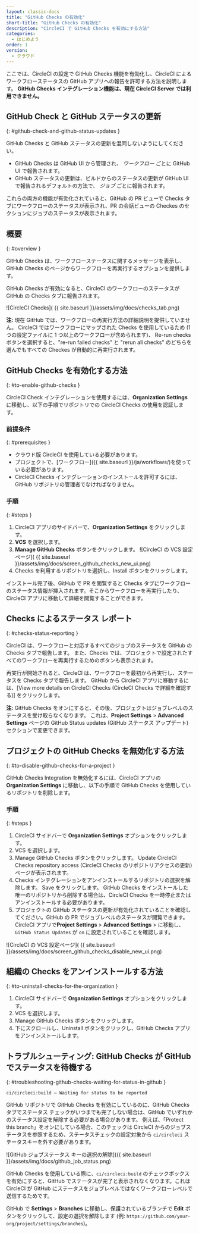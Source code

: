 ```yaml
---
layout: classic-docs
title: "GitHub Checks の有効化"
short-title: "GitHub Checks の有効化"
description: "CircleCI で GitHub Checks を有効にする方法"
categories:
  - はじめよう
order: 1
version:
  - クラウド
---
```


ここでは、CircleCI の設定で GitHub Checks 機能を有効化し、CircleCI によるワークフローステータスの GitHub アプリへの報告を許可する方法を説明します。 **GitHub Checks インテグレーション機能は、現在 CircleCI Server では利用できません。**

## GitHub Check と GitHub ステータスの更新
{: #github-check-and-github-status-updates }

GitHub Checks と GitHub ステータスの更新を混同しないようにしてください。

* GitHub Checks は GitHub UI から管理され、 _ワークフロー_ ごとに GitHub UI で報告されます。
* GitHub ステータスの更新は、ビルドからのステータスの更新が GitHub UI で報告されるデフォルトの方法で、 _ジョブ_ ごとに報告されます。

これらの両方の機能が有効化されていると、GitHub の PR ビューで Checks タブにワークフローのステータスが表示され、PR の会話ビューの Checkes のセクションにジョブのステータスが表示されます。

## 概要
{: #overview }

GitHub Checks は、ワークフローステータスに関するメッセージを表示し、GitHub Checks のページからワークフローを再実行するオプションを提供します。

GitHub Checks が有効になると、CircleCI のワークフローのステータスが GitHub の Checks タブに報告されます。

![CircleCI Checks]( {{ site.baseurl }}/assets/img/docs/checks_tab.png)

**注:** 現在 GitHub では、ワークフローの再実行方法の詳細説明を提供していません。 CircleCI ではワークフローにマップされた Checks を使用しているため (1 つの設定ファイルに 1 つ以上のワークフローが含められます)、 Re-run checks ボタンを選択すると、"re-run failed checks" と "rerun all checks" のどちらを選んでもすべての Checkes が自動的に再実行されます。

## GitHub Checks を有効化する方法
{: #to-enable-github-checks }

CircleCI Check インテグレーションを使用するには、**Organization Settings** に移動し、以下の手順でリポジトリでの CircleCI Checks の使用を認証します。

### 前提条件
{: #prerequisites }

- クラウド版 CircleCI を使用している必要があります。
- プロジェクトで、[ワークフロー]({{ site.baseurl }}/ja/workflows/)を使っている必要があります。
- CircleCI Checks インテグレーションのインストールを許可するには、GitHub リポジトリの管理者でなければなりません。

### 手順
{: #steps }

1. CircleCI アプリのサイドバーで、**Organization Settings** をクリックします。
2. **VCS** を選択します。
3. **Manage GitHub Checks** ボタンをクリックします。    ![CircleCI の VCS 設定ページ]( {{ site.baseurl }}/assets/img/docs/screen_github_checks_new_ui.png)
4. Checks を利用するリポジトリを選択し、Install ボタンをクリックします。

インストール完了後、GitHub で PR を閲覧すると Checks タブにワークフローのステータス情報が挿入されます。そこからワークフローを再実行したり、CircleCI アプリに移動して詳細を閲覧することができます。

## Checks によるステータス レポート
{: #checks-status-reporting }

CircleCI は、ワークフローと対応するすべてのジョブのステータスを GitHub の Checks タブで報告します。 また、Checks では、プロジェクトで設定されたすべてのワークフローを再実行するためのボタンも表示されます。

再実行が開始されると、CircleCI は、ワークフローを最初から再実行し、ステータスを Checks タブで報告します。 GitHub から CircleCI アプリに移動するには、[View more details on CircleCI Checks (CircleCI Checks で詳細を確認する)] をクリックします。

**注:** GitHub Checks をオンにすると、その後、プロジェクトはジョブレベルのステータスを受け取らなくなります。 これは、**Project Settings** > **Advanced Settings** ページの GitHub Status updates (GitHub ステータス アップデート) セクションで変更できます。

## プロジェクトの GitHub Checks を無効化する方法
{: #to-disable-github-checks-for-a-project }

GitHub Checks Integration を無効化するには、CircleCI アプリの **Organization Settings** に移動し、以下の手順で GitHub Checks を使用しているリポジトリを削除します。

### 手順
{: #steps }

1. CircleCI サイドバーで **Organization Settings** オプションをクリックします。
2. VCS を選択します。
3. Manage GitHub Checks ボタンをクリックします。 Update CircleCI Checks repository access (CircleCI Checks のリポジトリアクセスの更新) ページが表示されます。
4. Checks インテグレーションをアンインストールするリポジトリの選択を解除します。 Save をクリックします。 GitHub Checks をインストールした唯一のリポジトリから削除する場合は、CircleCI Checks を一時停止またはアンインストールする必要があります。
5. プロジェクトの GitHub ステータスの更新が有効化されていることを確認してください。GitHub の PR でジョブレベルのステータスが閲覧できます。CircleCI アプリで**Project Settings** > **Advanced Settings** > に移動し、`GitHub Status Updates` が `on` に設定されていることを確認します。

![CircleCI の VCS 設定ページ]( {{ site.baseurl }}/assets/img/docs/screen_github_checks_disable_new_ui.png)

## 組織の Checks をアンインストールする方法
{: #to-uninstall-checks-for-the-organization }

1. CircleCI サイドバーで **Organization Settings** オプションをクリックします。
2. VCS を選択します。
3. Manage GitHub Checks ボタンをクリックします。
4. 下にスクロールし、Uninstall ボタンをクリックし、GitHub Checks アプリをアンインストールします。


## トラブルシューティング: GitHub Checks が GitHub でステータスを待機する
{: #troubleshooting-github-checks-waiting-for-status-in-github }

`ci/circleci:build — Waiting for status to be reported`

GitHub リポジトリで GitHub Checks を有効にしているのに、GitHub Checks タブでステータス チェックがいつまでも完了しない場合は、GitHub でいずれかのステータス設定を解除する必要がある場合があります。 例えば、「Protect this branch」をオンにしている場合、このチェックは CircleCI からのジョブステータスを参照するため、ステータスチェックの設定対象から `ci/circleci` ステータスキーを外す必要があります。

![GitHub ジョブステータス キーの選択の解除]({{ site.baseurl }}/assets/img/docs/github_job_status.png)

GitHub Checks を使用している際に、`ci/circleci:build` のチェックボックスを有効にすると、GitHub でステータスが完了と表示されなくなります。これは CircleCI が GitHub にステータスをジョブレベルではなくワークフローレベルで送信するためです。

GitHub で **Settings** > **Branches** に移動し、保護されているブランチで **Edit** ボタンをクリックして、設定の選択を解除します (例: `https://github.com/your-org/project/settings/branches`)。</p>

